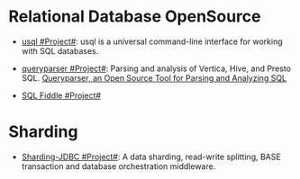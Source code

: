 # Relational Database OpenSource

* [usql #Project#](https://github.com/knq/usql): usql is a universal command-line interface for working with SQL databases.

* [queryparser #Project#](https://github.com/uber/queryparser): Parsing and analysis of Vertica, Hive, and Presto SQL. [Queryparser, an Open Source Tool for Parsing and Analyzing SQL](https://eng.uber.com/queryparser/)

* [SQL Fiddle #Project#](http://sqlfiddle.com/)

# Sharding

* [Sharding-JDBC #Project#](https://github.com/shardingjdbc/sharding-jdbc):  A data sharding, read-write splitting, BASE transaction and database orchestration middleware. 
